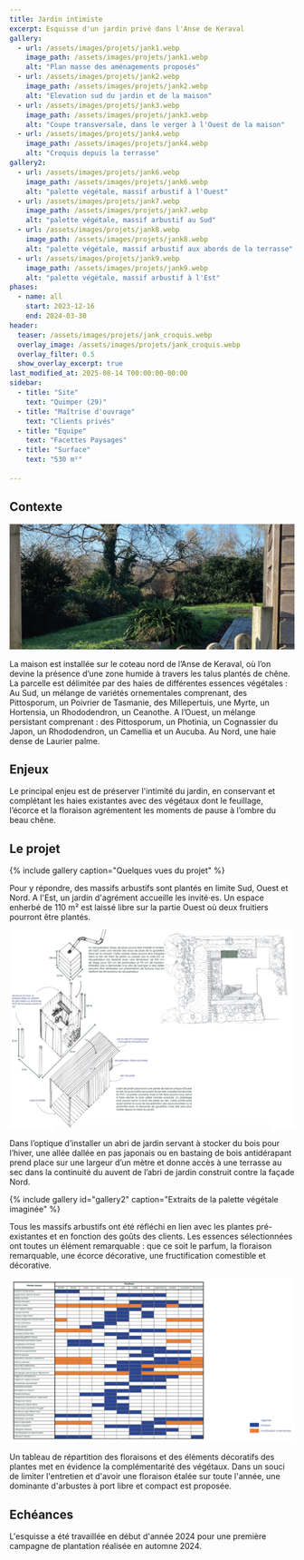 ```yaml
---
title: Jardin intimiste
excerpt: Esquisse d'un jardin privé dans l'Anse de Keraval
gallery:
  - url: /assets/images/projets/jank1.webp
    image_path: /assets/images/projets/jank1.webp
    alt: "Plan masse des aménagements proposés"
  - url: /assets/images/projets/jank2.webp
    image_path: /assets/images/projets/jank2.webp
    alt: "Elevation sud du jardin et de la maison"
  - url: /assets/images/projets/jank3.webp
    image_path: /assets/images/projets/jank3.webp
    alt: "Coupe transversale, dans le verger à l'Ouest de la maison"
  - url: /assets/images/projets/jank4.webp
    image_path: /assets/images/projets/jank4.webp
    alt: "Croquis depuis la terrasse" 
gallery2:
  - url: /assets/images/projets/jank6.webp
    image_path: /assets/images/projets/jank6.webp
    alt: "palette végétale, massif arbustif à l'Ouest"
  - url: /assets/images/projets/jank7.webp
    image_path: /assets/images/projets/jank7.webp
    alt: "palette végétale, massif arbustif au Sud"
  - url: /assets/images/projets/jank8.webp
    image_path: /assets/images/projets/jank8.webp
    alt: "palette végétale, massif arbustif aux abords de la terrasse"
  - url: /assets/images/projets/jank9.webp
    image_path: /assets/images/projets/jank9.webp
    alt: "palette végétale, massif arbustif à l'Est"
phases:
  - name: all
    start: 2023-12-16
    end: 2024-03-30
header:
  teaser: /assets/images/projets/jank_croquis.webp
  overlay_image: /assets/images/projets/jank_croquis.webp
  overlay_filter: 0.5
  show_overlay_excerpt: true
last_modified_at: 2025-08-14 T00:00:00-00:00
sidebar:
  - title: "Site"
    text: "Quimper (29)"
  - title: "Maîtrise d'ouvrage"
    text: "Clients privés"
  - title: "Equipe"
    text: "Facettes Paysages"
  - title: "Surface"
    text: "530 m²"

---
```

## Contexte

![vue sur le jardin sud, vers la prairie humide de l'Anse de Keraval](/assets/images/projets/jank0.webp)

La maison est installée sur le coteau nord de l’Anse de Keraval, où l’on devine la présence d’une zone humide à travers les talus plantés de chêne.
La parcelle est délimitée par des haies de différentes essences végétales :
Au Sud, un mélange de variétés ornementales comprenant, des Pittosporum, un Poivrier de Tasmanie, des Millepertuis, une Myrte, un Hortensia, un Rhododendron, un Ceanothe.
A l’Ouest, un mélange persistant comprenant : des Pittosporum, un Photinia, un Cognassier du Japon, un Rhododendron, un Camellia et un Aucuba.
Au Nord, une haie dense de Laurier palme.


## Enjeux

Le principal enjeu est de préserver l'intimité du jardin, en conservant et complétant les haies existantes avec des végétaux dont le feuillage, l’écorce et la floraison agrémentent les moments de pause à l’ombre du beau chêne.

## Le projet

{% include gallery caption="Quelques vues du projet" %}

Pour y répondre, des massifs arbustifs sont plantés en limite Sud, Ouest et Nord. A l'Est, un jardin d'agrément accueille les invité·es.
Un espace enherbé de 110 m² est laissé libre sur la partie Ouest où deux fruitiers pourront être plantés.

![axonométrie présentant la construction et l'installation d'un abri en bois avec récupérateur d'eau de pluie](/assets/images/projets/jank5.webp)

Dans l’optique d’installer un abri de jardin servant à stocker du bois pour l’hiver, une allée dallée en pas japonais ou en bastaing de bois antidérapant prend place sur une largeur d’un mètre et donne accès à une terrasse au sec dans la continuité du auvent de l’abri de jardin construit contre la façade Nord.

{% include gallery id="gallery2" caption="Extraits de la palette végétale imaginée" %}

Tous les massifs arbustifs ont été réfléchi en lien avec les plantes pré-existantes et en fonction des goûts des clients. 
Les essences sélectionnées ont toutes un élément remarquable : que ce soit le parfum, la floraison remarquable, une écorce décorative, une fructification comestible et décorative.

![tableau de répartition des floraisons et des éléments remarquables des plantes associées](/assets/images/projets/jank_palette.webp)

Un tableau de répartition des floraisons et des éléments décoratifs des plantes met en évidence la complémentarité des végétaux.
Dans un souci de limiter l'entretien et d'avoir une floraison étalée sur toute l'année, une dominante d'arbustes à port libre et compact est proposée.

## Echéances

L'esquisse a été travaillée en début d'année 2024 pour une première campagne de plantation réalisée en automne 2024.
